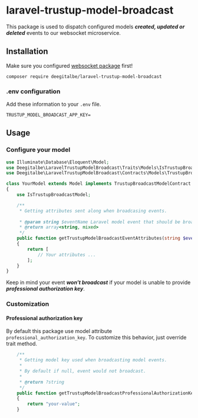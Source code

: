 # laravel-trustup-model-broadcast

This package is used to dispatch configured models ***created, updated or deleted*** events to our websocket microservice.

## Installation

Make sure you configured [websocket package](https://github.com/deegitalbe/laravel-trustup-io-websocket#env-configuration) first!

```shell
composer require deegitalbe/laravel-trustup-model-broadcast
```

### .env configuration

Add these information to your `.env` file.
```dotenv
TRUSTUP_MODEL_BROADCAST_APP_KEY=
```

## Usage

### Configure your model

```php
use Illuminate\Database\Eloquent\Model;
use Deegitalbe\LaravelTrustupModelBroadcast\Traits\Models\IsTrustupBroadcastModel;
use Deegitalbe\LaravelTrustupModelBroadcast\Contracts\Models\TrustupBroadcastModelContract;

class YourModel extends Model implements TrustupBroadcastModelContract
{
    use IsTrustupBroadcastModel;

    /**
     * Getting attributes sent along when broadcasing events.
     
     * @param string $eventName Laravel model event that should be broadcasted (created, updated, deleted, ...)
     * @return array<string, mixed>
     */
    public function getTrustupModelBroadcastEventAttributes(string $eventName): array
    {
        return [
            // Your attributes ...
        ];
    }
}
```

Keep in mind your event ***won't broadcast*** if your model is unable to provide ***professional authorization key***.

### Customization

#### Professional authorization key

By default this package use model attribute `professional_authorization_key`. To customize this behavior, just override trait method.

```php
    /**
     * Getting model key used when broadcasting model events.
     * 
     * By default if null, event would not broadcast.
     * 
     * @return ?string
     */
    public function getTrustupModelBroadcastProfessionalAuthorizationKey(): ?string
    {
        return "your-value";
    }
```

